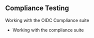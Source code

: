 Compliance Testing
---
Working with the OIDC Compliance suite

- Working with the compliance suite

